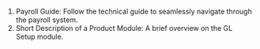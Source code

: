 1. Payroll Guide: Follow the technical guide to seamlessly navigate through the payroll system.
2. Short Description of a Product Module: A brief overview on the GL Setup module.
